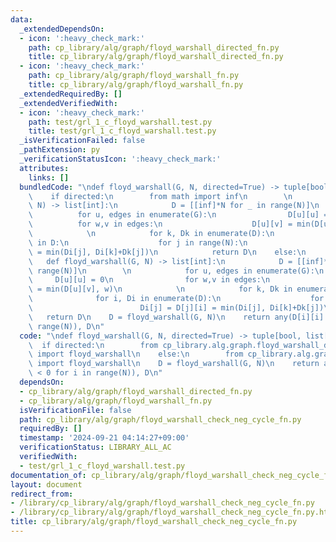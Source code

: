```yaml
---
data:
  _extendedDependsOn:
  - icon: ':heavy_check_mark:'
    path: cp_library/alg/graph/floyd_warshall_directed_fn.py
    title: cp_library/alg/graph/floyd_warshall_directed_fn.py
  - icon: ':heavy_check_mark:'
    path: cp_library/alg/graph/floyd_warshall_fn.py
    title: cp_library/alg/graph/floyd_warshall_fn.py
  _extendedRequiredBy: []
  _extendedVerifiedWith:
  - icon: ':heavy_check_mark:'
    path: test/grl_1_c_floyd_warshall.test.py
    title: test/grl_1_c_floyd_warshall.test.py
  _isVerificationFailed: false
  _pathExtension: py
  _verificationStatusIcon: ':heavy_check_mark:'
  attributes:
    links: []
  bundledCode: "\ndef floyd_warshall(G, N, directed=True) -> tuple[bool, list[int]]:\n\
    \    if directed:\n        from math import inf\n        \n        def floyd_warshall(G,\
    \ N) -> list[int]:\n            D = [[inf]*N for _ in range(N)]\n        \n  \
    \          for u, edges in enumerate(G):\n                D[u][u] = 0\n      \
    \          for w,v in edges:\n                    D[u][v] = min(D[u][v], w)\n\
    \            \n            for k, Dk in enumerate(D):\n                for Di\
    \ in D:\n                    for j in range(N):\n                        Di[j]\
    \ = min(Di[j], Di[k]+Dk[j])\n            return D\n    else:\n        \n     \
    \   def floyd_warshall(G, N) -> list[int]:\n            D = [[inf]*N for _ in\
    \ range(N)]\n        \n            for u, edges in enumerate(G):\n           \
    \     D[u][u] = 0\n                for w,v in edges:\n                    D[u][v]\
    \ = min(D[u][v], w)\n            \n            for k, Dk in enumerate(D):\n  \
    \              for i, Di in enumerate(D):\n                    for j in range(i):\n\
    \                        Di[j] = D[j][i] = min(Di[j], Di[k]+Dk[j])\n         \
    \   return D\n    D = floyd_warshall(G, N)\n    return any(D[i][i] < 0 for i in\
    \ range(N)), D\n"
  code: "\ndef floyd_warshall(G, N, directed=True) -> tuple[bool, list[int]]:\n  \
    \  if directed:\n        from cp_library.alg.graph.floyd_warshall_directed_fn\
    \ import floyd_warshall\n    else:\n        from cp_library.alg.graph.floyd_warshall_fn\
    \ import floyd_warshall\n    D = floyd_warshall(G, N)\n    return any(D[i][i]\
    \ < 0 for i in range(N)), D\n"
  dependsOn:
  - cp_library/alg/graph/floyd_warshall_directed_fn.py
  - cp_library/alg/graph/floyd_warshall_fn.py
  isVerificationFile: false
  path: cp_library/alg/graph/floyd_warshall_check_neg_cycle_fn.py
  requiredBy: []
  timestamp: '2024-09-21 04:14:27+09:00'
  verificationStatus: LIBRARY_ALL_AC
  verifiedWith:
  - test/grl_1_c_floyd_warshall.test.py
documentation_of: cp_library/alg/graph/floyd_warshall_check_neg_cycle_fn.py
layout: document
redirect_from:
- /library/cp_library/alg/graph/floyd_warshall_check_neg_cycle_fn.py
- /library/cp_library/alg/graph/floyd_warshall_check_neg_cycle_fn.py.html
title: cp_library/alg/graph/floyd_warshall_check_neg_cycle_fn.py
---
```

